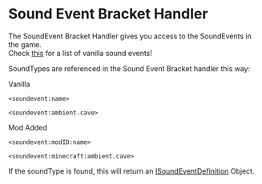 # Sound Event Bracket Handler

The SoundEvent Bracket Handler gives you access to the SoundEvents in the game.  
Check [this](https://minecraft.gamepedia.com/Sounds.json) for a list of vanilla sound events!

SoundTypes are referenced in the Sound Event Bracket handler this way:

Vanilla

```zenscript
<soundevent:name>

<soundevent:ambient.cave>
```

Mod Added

```zenscript
<soundevent:modID:name>

<soundevent:minecraft:ambient.cave>
```

If the soundType is found, this will return an [ISoundEventDefinition](/Mods/ContentTweaker/Vanilla/Types/Sound/ISoundEventDefinition/) Object.